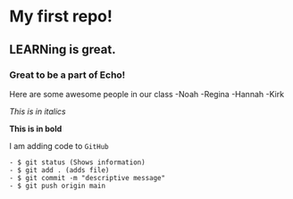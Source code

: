 # My first repo!

## LEARNing is great.

### Great to be a part of Echo!

Here are some awesome people in our class
-Noah
-Regina
-Hannah
-Kirk

*This is in italics*

**This is in bold**

I am adding code to `GitHub`

```
- $ git status (Shows information)
- $ git add . (adds file)
- $ git commit -m "descriptive message"
- $ git push origin main
```
